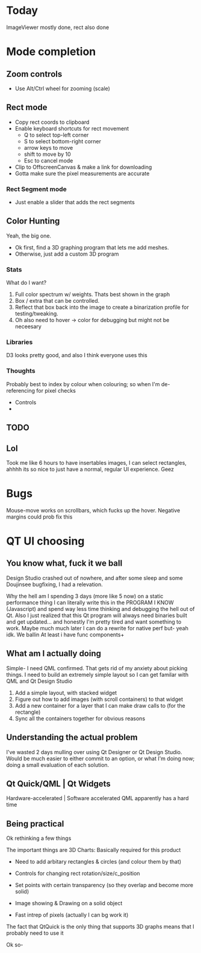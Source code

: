 # Today

ImageViewer mostly done, rect also done

# Mode completion
## Zoom controls
- Use Alt/Ctrl wheel for zooming (scale)

## Rect mode
- Copy rect coords to clipboard
- Enable keyboard shortcuts for rect movement
    - Q to select top-left corner
    - S to select bottom-right corner
    - arrow keys to move 
    - shift to move by 10
    - Esc to cancel mode
- Clip to OffscreenCanvas & make a link for downloading
- Gotta make sure the pixel measurements are accurate

### Rect Segment mode
- Just enable a slider that adds the rect segments

## Color Hunting
Yeah, the big one.

- Ok first, find a 3D graphing program that lets me add meshes.
- Otherwise, just add a custom 3D program

### Stats
What do I want?
1. Full color spectrum w/ weights.
    Thats best shown in the graph
2. Box / extra that can be controlled.
3. Reflect that box back into the image to create a binarization profile for testing/tweaking.
4. Oh also need to hover -> color for debugging but might not be neceesary

### Libraries
D3 looks pretty good, and also I think everyone uses this

### Thoughts
Probably best to index by colour when colouring; so when I'm de-referencing for pixel checks

- Controls
- 


## TODO





## Lol

Took me like 6 hours to have insertables images, I can select rectangles, ahhhh its so nice to just have a normal, regular UI experience. Geez

# Bugs

Mouse-move works on scrollbars, which fucks up the hover.
Negative margins could prob fix this


# QT UI choosing

## You know what, fuck it we ball

Design Studio crashed out of nowhere, and after some sleep and some Doujinsee bugfixing, I had a relevation.

Why the hell am I spending 3 days (more like 5 now) on a static performance thing
I can literally write this in the PROGRAM I KNOW (Javascript) and spend way less time thinking and debugging the hell out of Qt.
Also I just realized that this Qt program will always need binaries built and get updated... and honestly I'm pretty tired and want something to work.
Maybe much much later I can do a rewrite for native perf but- yeah idk. We ballin
At least i have func components+


## What am I actually doing
Simple-
I need QML confirmed. That gets rid of my anxiety about picking things.
I need to build an extremely simple layout so I can get familar with QML and Qt Design Studio

1. Add a simple layout, with stacked widget
2. Figure out how to add images (with scroll containers) to that widget
3. Add a new container for a layer that I can make draw calls to (for the rectangle)
4. Sync all the containers together for obvious reasons

## Understanding the actual problem
I've wasted 2 days mulling over using Qt Designer or Qt Design Studio.
Would be much easier to either commit to an option, or what I'm doing now;
    doing a small evaluation of each solution.

Qt Quick/QML | Qt Widgets
---
Hardware-accelerated | Software accelerated
QML apparently has a hard time 

## Being practical

Ok rethinking a few things

The important things are
3D Charts: Basically required for this product
- Need to add arbitary rectangles & circles (and colour them by that)
- Controls for changing rect rotation/size/c_position
- Set points with certain transparency (so they overlap and become more solid)

- Image showing & Drawing on a solid object
- Fast intrep of pixels (actually I can bg work it)


The fact that QtQuick is the only thing that supports 3D graphs means that I probably need to use it


Ok so-
